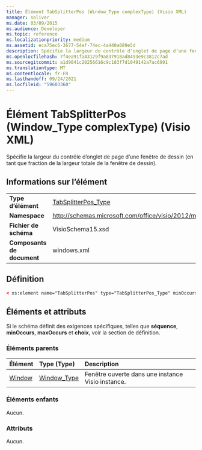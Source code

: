 ```yaml
---
title: Élément TabSplitterPos (Window_Type complexType) (Visio XML)
manager: soliver
ms.date: 03/09/2015
ms.audience: Developer
ms.topic: reference
ms.localizationpriority: medium
ms.assetid: eca75ec6-3677-54ef-74ec-4a440a089e5d
description: Spécifie la largeur du contrôle d’onglet de page d’une fenêtre de dessin (en tant que fraction de la largeur totale de la fenêtre de dessin).
ms.openlocfilehash: 7f4ea91fa43129f9a837918ad8493e9c3812c7ad
ms.sourcegitcommit: a1d9041c20256616c9c183f7d1049142a7ac6991
ms.translationtype: MT
ms.contentlocale: fr-FR
ms.lasthandoff: 09/24/2021
ms.locfileid: "59603360"
---
```

# <a name="tabsplitterpos-element-window_type-complextype-visio-xml"></a>Élément TabSplitterPos (Window_Type complexType) (Visio XML)

Spécifie la largeur du contrôle d’onglet de page d’une fenêtre de dessin (en tant que fraction de la largeur totale de la fenêtre de dessin).
  
## <a name="element-information"></a>Informations sur l’élément

|||
|:-----|:-----|
|**Type d’élément** <br/> |[TabSplitterPos_Type](tabsplitterpos_type-complextypevisio-xml.md) <br/> |
|**Namespace** <br/> |http://schemas.microsoft.com/office/visio/2012/main  <br/> |
|**Fichier de schéma** <br/> |VisioSchema15.xsd  <br/> |
|**Composants de document** <br/> |windows.xml  <br/> |
   
## <a name="definition"></a>Définition

```XML
< xs:element name="TabSplitterPos" type="TabSplitterPos_Type" minOccurs="0" maxOccurs="1" ></xs:element>
```

## <a name="elements-and-attributes"></a>Éléments et attributs

Si le schéma définit des exigences spécifiques, telles que **séquence**, **minOccurs**, **maxOccurs** et **choix**, voir la section de définition. 
  
### <a name="parent-elements"></a>Éléments parents

|**Élément**|**Type (Type)**|**Description**|
|:-----|:-----|:-----|
|[Window](window-element-windows_type-complextypevisio-xml.md) <br/> |[Window_Type](window_type-complextypevisio-xml.md) <br/> |Fenêtre ouverte dans une instance Visio instance.  <br/> |
   
### <a name="child-elements"></a>Éléments enfants

Aucun.
  
### <a name="attributes"></a>Attributs

Aucun.
  

